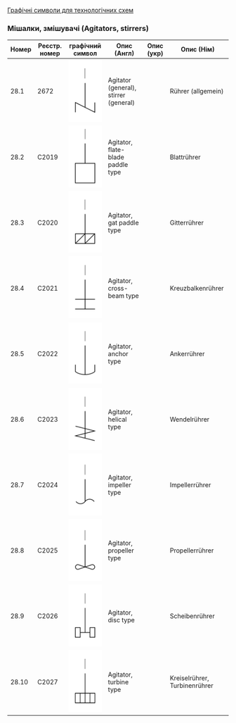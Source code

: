 [Графічні символи для технологічних схем](symbols.md)

### Мішалки, змішувачі (Agitators, stirrers)

| Номер | Реєстр. номер | графічний символ                                             | Опис (Англ)                           | Опис (укр) | Опис (Нім)                    |
| ----- | ------------- | ------------------------------------------------------------ | ------------------------------------- | ---------- | ----------------------------- |
| 28.1  | 2672          | ![Rührer (allgemein)](media/Agitator_(general)_stirrer_(general).png) | Agitator (general), stirrer (general) |            | Rührer (allgemein)            |
| 28.2  | C2019         | ![Blattrührer](media/Agitator_flat_blade_paddle_type.png)    | Agitator, flate-blade paddle type     |            | Blattrührer                   |
| 28.3  | C2020         | ![Gitterrührer](media/Agitator_gat_paddle_type.png)          | Agitator, gat paddle type             |            | Gitterrührer                  |
| 28.4  | C2021         | ![Kreuzbalkenrührer](media/Agitator_cross-beam_type.png)     | Agitator, cross-beam type             |            | Kreuzbalkenrührer             |
| 28.5  | C2022         | ![Ankerrührer](media/Agitator_anchor_type.png)               | Agitator, anchor type                 |            | Ankerrührer                   |
| 28.6  | C2023         | ![Wendelrührer](media/Agitator_helical_type.png)             | Agitator, helical type                |            | Wendelrührer                  |
| 28.7  | C2024         | ![Impellerrührer](media/Agitator_impeller_type.png)          | Agitator, impeller type               |            | Impellerrührer                |
| 28.8  | C2025         | ![Propellerrührer](media/Agitator_propeller_type.png)        | Agitator, propeller type              |            | Propellerrührer               |
| 28.9  | C2026         | ![Scheibenrührer](media/Agitator_disc_type.png)              | Agitator, disc type                   |            | Scheibenrührer                |
| 28.10 | C2027         | ![Kreiselrührer, Turbinenrührer](media/Agitator_turbine_type.png) | Agitator, turbine type                |            | Kreiselrührer, Turbinenrührer |